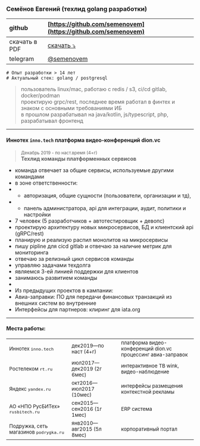 ### Семёнов Евгений (техлид golang разработки)

| github        | [https://github.com/semenovem](https://github.com/semenovem)          |
|:--------------|:----------------------------------------------------------------------|
| скачать в PDF | [скачать ⤵️](https://github.com/semenovem/whoami/raw/main/resume.pdf) |
| telegram      | [@semenovem](https://t.me/semenovem)                                  |

```
# Опыт разработки > 14 лет
# Актуальный стек: golang / postgresql
```
> пользователь linux/mac, работаю с redis / s3, ci/cd gitlab, docker/podman  
> проектирую grpc/rest, последнее время работал в финтех и знаком с основными требованиями ИБ  
> в прошлом разрабатывал на java/kotlin, js/typescript, php, разрабатывал фронтенд  
<hr />

#### Иннотех `inno.tech` платформа видео-конференций dion.vc
> <sub>Декабрь 2019 - по наст.время (4+г)</sub>  
> **Техлид команды платформенных сервисов**  

- команда отвечает за общие сервисы, используемые другими командами
- в зоне ответственности: 
- - авторизация, общие сущности (пользователи, организации и тд),
- - панель администратора, api для интеграции, аудит, политики и настройки
- 7 человек (5 разработчиков + автотестировщик + девопс)
- проектирую архитектуру новых микросервисов, БД и клиентский api (gRPC/rest) 
- планирую и реализую распил монолитов на микросервисы
- пишу pipline для cicd gitlab и отвечаю за наличие метрик для мониторинга
- отвечаю за релизный цикл сервисов команды 
- управляю задачами техдолга
- являемся 3-ей линией поддержки для клиентов
- занимаюсь развитием команды
- 
- Из предыдущих проектов в кампании:
- Авиа-заправки: ПО для передачи финансовых транзакций из внешних систем во внутренние
- Интерфейсы для партнеров: клиринг для iata.org


<hr />  

#### Места работы:

|                                             |                                |                                                                       |
|---------------------------------------------|:-------------------------------|:----------------------------------------------------------------------|
| <sub>Иннотех `inno.tech`                    | <sub>дек2019—по наст (4+г)     | <sub>платформа видео-конференций dion.vc <br>процессинг авиа-заправок |
| <sub>Ростелеком `rt.ru`                     | <sub>июл2017—дек2019 (2г 6мес) | <sub>интерактивное ТВ wink, видео-наблюдение                          |
| <sub>Яндекс `yandex.ru`                     | <sub>окт2016—июл2017 (10мес)   | <sub>интерфейсы размещения контекстной рекламы                        |
| <sub>АО «НПО РусБИТех» `rusbitech.ru`       | <sub>сен2015—сен2016 (1г 1мес) | <sub>ERP система                                                      |           
| <sub>Подружка, сеть магазинов `podrygka.ru` | <sub>янв2010—авг2015 (5л 8мес) | <sub>корпоративный портал                                             |

